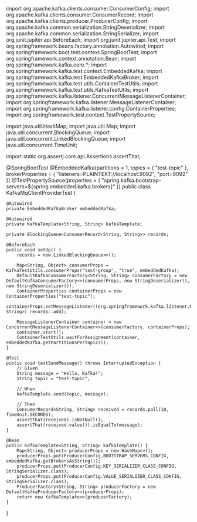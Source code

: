 
import org.apache.kafka.clients.consumer.ConsumerConfig;
import org.apache.kafka.clients.consumer.ConsumerRecord;
import org.apache.kafka.clients.producer.ProducerConfig;
import org.apache.kafka.common.serialization.StringDeserializer;
import org.apache.kafka.common.serialization.StringSerializer;
import org.junit.jupiter.api.BeforeEach;
import org.junit.jupiter.api.Test;
import org.springframework.beans.factory.annotation.Autowired;
import org.springframework.boot.test.context.SpringBootTest;
import org.springframework.context.annotation.Bean;
import org.springframework.kafka.core.*;
import org.springframework.kafka.test.context.EmbeddedKafka;
import org.springframework.kafka.test.EmbeddedKafkaBroker;
import org.springframework.kafka.test.utils.ContainerTestUtils;
import org.springframework.kafka.test.utils.KafkaTestUtils;
import org.springframework.kafka.listener.ConcurrentMessageListenerContainer;
import org.springframework.kafka.listener.MessageListenerContainer;
import org.springframework.kafka.listener.config.ContainerProperties;
import org.springframework.test.context.TestPropertySource;

import java.util.HashMap;
import java.util.Map;
import java.util.concurrent.BlockingQueue;
import java.util.concurrent.LinkedBlockingQueue;
import java.util.concurrent.TimeUnit;

import static org.assertj.core.api.Assertions.assertThat;

@SpringBootTest
@EmbeddedKafka(partitions = 1, topics = { "test-topic" }, brokerProperties = {
        "listeners=PLAINTEXT://localhost:9092", "port=9092"
})
@TestPropertySource(properties = {
        "spring.kafka.bootstrap-servers=${spring.embedded.kafka.brokers}"
})
public class KafkaMqClientProviderTest {

    @Autowired
    private EmbeddedKafkaBroker embeddedKafka;

    @Autowired
    private KafkaTemplate<String, String> kafkaTemplate;

    private BlockingQueue<ConsumerRecord<String, String>> records;

    @BeforeEach
    public void setUp() {
        records = new LinkedBlockingQueue<>();

        Map<String, Object> consumerProps = KafkaTestUtils.consumerProps("test-group", "true", embeddedKafka);
        DefaultKafkaConsumerFactory<String, String> consumerFactory = new DefaultKafkaConsumerFactory<>(consumerProps, new StringDeserializer(), new StringDeserializer());
        ContainerProperties containerProps = new ContainerProperties("test-topic");
        containerProps.setMessageListener((org.springframework.kafka.listener.MessageListener<String, String>) records::add);

        MessageListenerContainer container = new ConcurrentMessageListenerContainer<>(consumerFactory, containerProps);
        container.start();
        ContainerTestUtils.waitForAssignment(container, embeddedKafka.getPartitionsPerTopic());
    }

    @Test
    public void testSendMessage() throws InterruptedException {
        // Given
        String message = "Hello, Kafka!";
        String topic = "test-topic";

        // When
        kafkaTemplate.send(topic, message);

        // Then
        ConsumerRecord<String, String> received = records.poll(10, TimeUnit.SECONDS);
        assertThat(received).isNotNull();
        assertThat(received.value()).isEqualTo(message);
    }

    @Bean
    public KafkaTemplate<String, String> kafkaTemplate() {
        Map<String, Object> producerProps = new HashMap<>();
        producerProps.put(ProducerConfig.BOOTSTRAP_SERVERS_CONFIG, embeddedKafka.getBrokersAsString());
        producerProps.put(ProducerConfig.KEY_SERIALIZER_CLASS_CONFIG, StringSerializer.class);
        producerProps.put(ProducerConfig.VALUE_SERIALIZER_CLASS_CONFIG, StringSerializer.class);
        ProducerFactory<String, String> producerFactory = new DefaultKafkaProducerFactory<>(producerProps);
        return new KafkaTemplate<>(producerFactory);
    }
}

